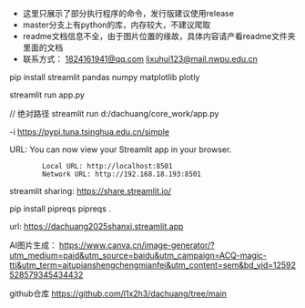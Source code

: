 * 这里只展示了部分执行程序的命令，发行版建议使用release
* master分支上有python的库，内存较大，不建议爬取
* readme文档信息不全，由于图片位置的缘故，具体内容请产看readme文件夹里面的文档
* 联系方式： 1824161941@qq.com
    lixuhui123@mail.nwpu.edu.cn


pip install streamlit pandas numpy matplotlib plotly

streamlit run app.py

// 绝对路径
streamlit run d:/dachuang/core_work/app.py

-i https://pypi.tuna.tsinghua.edu.cn/simple

URL:
            You can now view your Streamlit app in your browser.

            Local URL: http://localhost:8501
            Network URL: http://192.168.18.193:8501

streamlit sharing: 
    https://share.streamlit.io/

pip install pipreqs
pipreqs .

url: 
    https://dachuang2025shanxi.streamlit.app

AI图片生成：
    https://www.canva.cn/image-generator/?utm_medium=paid&utm_source=baidu&utm_campaign=ACQ-magic-tti&utm_term=aitupianshengchengmianfei&utm_content=sem&bd_vid=12592528579345434432

github仓库
    https://github.com/l1x2h3/dachuang/tree/main


